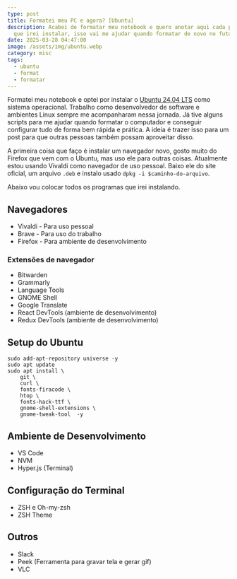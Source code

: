```yaml
---
type: post
title: Formatei meu PC e agora? [Ubuntu]
description: Acabei de formatar meu notebook e quero anotar aqui cada programa
  que irei instalar, isso vai me ajudar quando formatar de novo no futuro.
date: 2025-03-28 04:47:00
image: /assets/img/ubuntu.webp
category: misc
tags:
  - ubuntu
  - format
  - formatar
---
```

Formatei meu notebook e optei por instalar o [Ubuntu 24.04 LTS](https://ubuntu.com/blog/tag/ubuntu-24-04-lts) como sistema operacional. Trabalho como desenvolvedor de software e ambientes Linux sempre me acompanharam nessa jornada. Já tive alguns scripts para me ajudar quando formatar o computador e conseguir configurar tudo de forma bem rápida e prática. A ideia é trazer isso para um post para que outras pessoas também possam aproveitar disso.

A primeira coisa que faço é instalar um navegador novo, gosto muito do Firefox que vem com o Ubuntu, mas uso ele para outras coisas. Atualmente estou usando Vivaldi como navegador de uso pessoal. Baixo ele do site oficial, um arquivo `.deb` e instalo usado `dpkg -i $caminho-do-arquivo`.

Abaixo vou colocar todos os programas que irei instalando.

## Navegadores
- Vivaldi - Para uso pessoal
- Brave - Para uso do trabalho
- Firefox - Para ambiente de desenvolvimento

### Extensões de navegador
- Bitwarden
- Grammarly
- Language Tools
- GNOME Shell
- Google Translate
- React DevTools (ambiente de desenvolvimento)
- Redux DevTools (ambiente de desenvolvimento)

## Setup do Ubuntu
```
sudo add-apt-repository universe -y
sudo apt update
sudo apt install \
    git \
    curl \
    fonts-firacode \
    htop \
    fonts-hack-ttf \
    gnome-shell-extensions \
    gnome-tweak-tool  -y
```

## Ambiente de Desenvolvimento
- VS Code
- NVM
- Hyper.js (Terminal)

## Configuração do Terminal
- ZSH e Oh-my-zsh
- ZSH Theme


## Outros
- Slack
- Peek (Ferramenta para gravar tela e gerar gif)
- VLC
